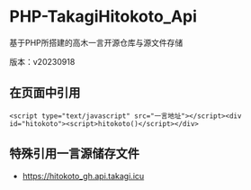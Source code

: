 # PHP-TakagiHitokoto_Api
基于PHP所搭建的高木一言开源仓库与源文件存储

版本：v20230918
## 在页面中引用
`<script type="text/javascript" src="一言地址"></script><div id="hitokoto"><script>hitokoto()</script></div>`
## 特殊引用一言源储存文件

- https://hitokoto_gh.api.takagi.icu
